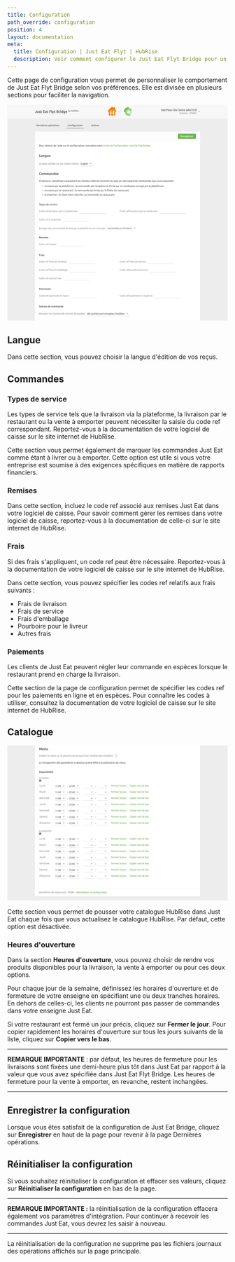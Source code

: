```yaml
---
title: Configuration
path_override: configuration
position: 4
layout: documentation
meta:
  title: Configuration | Just Eat Flyt | HubRise
  description: Voir comment configurer le Just Eat Flyt Bridge pour un fonctionnement optimal avec Just Eat et votre logiciel de caisse ou les autres applications connectées.
---
```


Cette page de configuration vous permet de personnaliser le comportement de Just Eat Flyt Bridge selon vos préférences. Elle est divisée en plusieurs sections pour faciliter la navigation.

![Page de configuration de Just Eat Flyt Bridge](./images/011-just-eat-configuration-page-cropped.png)

## Langue

Dans cette section, vous pouvez choisir la langue d'édition de vos reçus.

## Commandes

### Types de service

Les types de service tels que la livraison via la plateforme, la livraison par le restaurant ou la vente à emporter peuvent nécessiter la saisie du code ref correspondant. Reportez-vous à la documentation de votre logiciel de caisse sur le site internet de HubRise.

Cette section vous permet également de marquer les commandes Just Eat comme étant à livrer ou à emporter. Cette option est utile si vous votre entreprise est soumise à des exigences spécifiques en matière de rapports financiers.

### Remises

Dans cette section, incluez le code ref associé aux remises Just Eat dans votre logiciel de caisse. Pour savoir comment gérer les remises dans votre logiciel de caisse, reportez-vous à la documentation de celle-ci sur le site internet de HubRise.

### Frais

Si des frais s'appliquent, un code ref peut être nécessaire. Reportez-vous à la documentation de votre logiciel de caisse sur le site internet de HubRise.

Dans cette section, vous pouvez spécifier les codes ref relatifs aux frais suivants :

- Frais de livraison
- Frais de service
- Frais d'emballage
- Pourboire pour le livreur
- Autres frais

### Paiements

Les clients de Just Eat peuvent régler leur commande en espèces lorsque le restaurant prend en charge la livraison.

Cette section de la page de configuration permet de spécifier les codes ref pour les paiements en ligne et en espèces. Pour connaître les codes à utiliser, consultez la documentation de votre logiciel de caisse sur le site internet de HubRise.

## Catalogue

![Page de configuration de Just Eat Flyt Bridge, section Catalogue](./images/012-just-eat-configuration-page-menu.png)

Cette section vous permet de pousser votre catalogue HubRise dans Just Eat chaque fois que vous actualisez le catalogue HubRise. Par défaut, cette option est désactivée.

### Heures d'ouverture

Dans la section **Heures d'ouverture**, vous pouvez choisir de rendre vos produits disponibles pour la livraison, la vente à emporter ou pour ces deux options.

Pour chaque jour de la semaine, définissez les horaires d'ouverture et de fermeture de votre enseigne en spécifiant une ou deux tranches horaires. En dehors de celles-ci, les clients ne pourront pas passer de commandes dans votre enseigne Just Eat.

Si votre restaurant est fermé un jour précis, cliquez sur **Fermer le jour**. Pour copier rapidement les horaires d'ouverture sur tous les jours suivants de la liste, cliquez sur **Copier vers le bas**.

---

**REMARQUE IMPORTANTE** : par défaut, les heures de fermeture pour les livraisons sont fixées une demi-heure plus tôt dans Just Eat par rapport à la valeur que vous avez spécifiée dans Just Eat Flyt Bridge. Les heures de fermeture pour la vente à emporter, en revanche, restent inchangées.

---

## Enregistrer la configuration

Lorsque vous êtes satisfait de la configuration de Just Eat Bridge, cliquez sur **Enregistrer** en haut de la page pour revenir à la page Dernières opérations.

## Réinitialiser la configuration

Si vous souhaitez réinitialiser la configuration et effacer ses valeurs, cliquez sur **Réinitialiser la configuration** en bas de la page.

---

**REMARQUE IMPORTANTE :** la réinitialisation de la configuration effacera également vos paramètres d'intégration. Pour continuer à recevoir les commandes Just Eat, vous devrez les saisir à nouveau.

---

La réinitialisation de la configuration ne supprime pas les fichiers journaux des opérations affichés sur la page principale.

